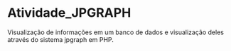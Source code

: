 # Atividade_JPGRAPH
Visualização de informações em um banco de dados e visualização deles através do sistema jpgraph em PHP.

